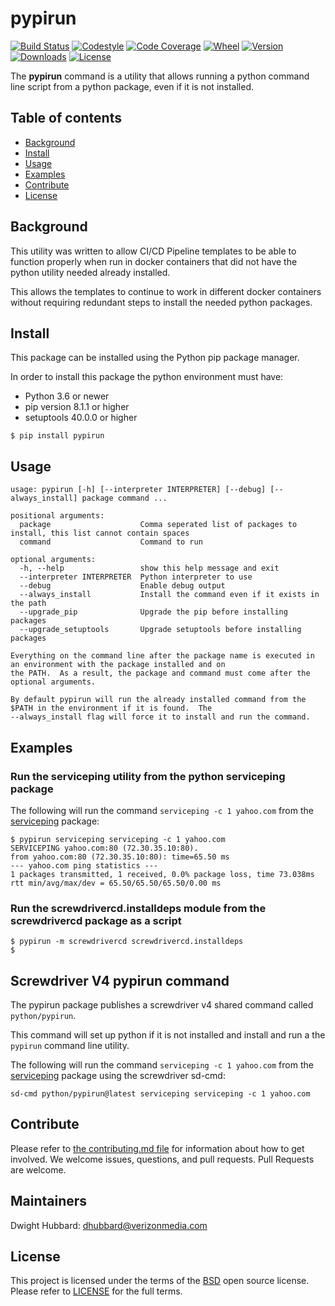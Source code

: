 # pypirun

[![Build Status](https://cd.screwdriver.cd/pipelines/2852/badge)](https://cd.screwdriver.cd/pipelines/2852)
[![Codestyle](https://img.shields.io/badge/code%20style-pep8-lightgrey.svg)](https://www.python.org/dev/peps/pep-0008/)
[![Code Coverage](https://codecov.io/gh/yahoo/pypirun/branch/master/graph/badge.svg)](https://codecov.io/gh/yahoo/pypirun)
[![Wheel](https://img.shields.io/pypi/wheel/pypirun.svg)](https://pypi.org/project/pypirun/)
[![Version](https://img.shields.io/pypi/v/pypirun.svg)](https://pypi.org/project/pypirun/)
[![Downloads](https://pepy.tech/badge/pypirun)](https://pepy.tech/project/pypirun)
[![License](https://img.shields.io/pypi/l/pypirun.svg)](https://pypi.org/project/pypirun/)

The **pypirun** command is a utility that allows running a python command line script from a python package, even if it is
not installed.  

## Table of contents

- [Background](#background)
- [Install](#install)
- [Usage](#usage)
- [Examples](#examples)
- [Contribute](#contribute)
- [License](#license)

## Background

This utility was written to allow CI/CD Pipeline templates to be able to function properly when run in docker containers that did not have the python utility needed already installed.

This allows the templates to continue to work in different docker containers without requiring redundant steps to install the needed python packages.

## Install

This package can be installed using the Python pip package manager.

In order to install this package the python environment must have:

* Python 3.6 or newer
* pip version 8.1.1 or higher
* setuptools 40.0.0 or higher

```console
$ pip install pypirun
```

## Usage

    usage: pypirun [-h] [--interpreter INTERPRETER] [--debug] [--always_install] package command ...
    
    positional arguments:
      package                    Comma seperated list of packages to install, this list cannot contain spaces
      command                    Command to run
    
    optional arguments:
      -h, --help                 show this help message and exit
      --interpreter INTERPRETER  Python interpreter to use
      --debug                    Enable debug output
      --always_install           Install the command even if it exists in the path
      --upgrade_pip              Upgrade the pip before installing packages
      --upgrade_setuptools       Upgrade setuptools before installing packages
    
    Everything on the command line after the package name is executed in an environment with the package installed and on 
    the PATH.  As a result, the package and command must come after the optional arguments.
    
    By default pypirun will run the already installed command from the $PATH in the environment if it is found.  The
    --always_install flag will force it to install and run the command.

## Examples

### Run the serviceping utility from the python serviceping package

The following will run the command `serviceping -c 1 yahoo.com` from the [serviceping](https://pypi.org/project/serviceping/) package:

```console
$ pypirun serviceping serviceping -c 1 yahoo.com
SERVICEPING yahoo.com:80 (72.30.35.10:80).
from yahoo.com:80 (72.30.35.10:80): time=65.50 ms                                                                                                                                                                                                                 --- yahoo.com ping statistics ---
1 packages transmitted, 1 received, 0.0% package loss, time 73.038ms
rtt min/avg/max/dev = 65.50/65.50/65.50/0.00 ms
```

### Run the screwdrivercd.installdeps module from the screwdrivercd package as a script

```console
$ pypirun -m screwdrivercd screwdrivercd.installdeps
$
```

## Screwdriver V4 pypirun command

The pypirun package publishes a screwdriver v4 shared command called `python/pypirun`.

This command will set up python if it is not installed and install and run a the `pypirun` command line utility.

The following will run the command `serviceping -c 1 yahoo.com` from the [serviceping](https://pypi.org/project/serviceping/) package using the screwdriver sd-cmd:

```
sd-cmd python/pypirun@latest serviceping serviceping -c 1 yahoo.com
```

## Contribute

Please refer to [the contributing.md file](Contributing.md) for information about how to get involved. We welcome issues, questions, and pull requests. Pull Requests are welcome.

## Maintainers
Dwight Hubbard: dhubbard@verizonmedia.com

## License
This project is licensed under the terms of the [BSD](LICENSE-BSD) open source license. Please refer to [LICENSE](LICENSE) for the full terms.
